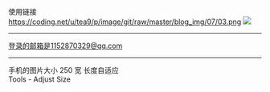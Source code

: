 使用链接
https://coding.net/u/tea9/p/image/git/raw/master/blog_img/07/03.png
![]({{site.img_link}}/13/02.png)

---

登录的邮箱是1152870329@qq.com

---
手机的图片大小 250 宽 长度自适应  
Tools - Adjust Size  
